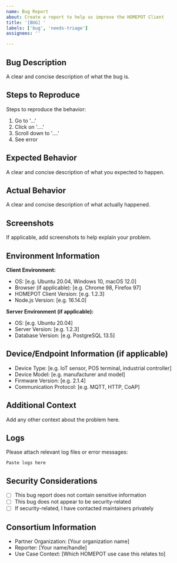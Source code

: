 ```yaml
---
name: Bug Report
about: Create a report to help us improve the HOMEPOT Client
title: '[BUG] '
labels: ['bug', 'needs-triage']
assignees: ''

---
```


## Bug Description
A clear and concise description of what the bug is.

## Steps to Reproduce
Steps to reproduce the behavior:
1. Go to '...'
2. Click on '....'
3. Scroll down to '....'
4. See error

## Expected Behavior
A clear and concise description of what you expected to happen.

## Actual Behavior
A clear and concise description of what actually happened.

## Screenshots
If applicable, add screenshots to help explain your problem.

## Environment Information
**Client Environment:**
- OS: [e.g. Ubuntu 20.04, Windows 10, macOS 12.0]
- Browser (if applicable): [e.g. Chrome 98, Firefox 97]
- HOMEPOT Client Version: [e.g. 1.2.3]
- Node.js Version: [e.g. 16.14.0]

**Server Environment (if applicable):**
- OS: [e.g. Ubuntu 20.04]
- Server Version: [e.g. 1.2.3]
- Database Version: [e.g. PostgreSQL 13.5]

## Device/Endpoint Information (if applicable)
- Device Type: [e.g. IoT sensor, POS terminal, industrial controller]
- Device Model: [e.g. manufacturer and model]
- Firmware Version: [e.g. 2.1.4]
- Communication Protocol: [e.g. MQTT, HTTP, CoAP]

## Additional Context
Add any other context about the problem here.

## Logs
Please attach relevant log files or error messages:

```
Paste logs here
```

## Security Considerations
- [ ] This bug report does not contain sensitive information
- [ ] This bug does not appear to be security-related
- [ ] If security-related, I have contacted maintainers privately

## Consortium Information
- Partner Organization: [Your organization name]
- Reporter: [Your name/handle]
- Use Case Context: [Which HOMEPOT use case this relates to]
